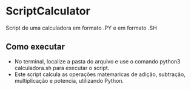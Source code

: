 # ScriptCalculator
 Script de uma calculadora em formato .PY e em formato .SH
 
## Como executar
- No terminal, localize a pasta do arquivo e use o comando python3 calculadora.sh para executar o script.
- Este script calcula as operações matemaricas de adição, subtração, multiplicação e potencia, utilizando Python.
